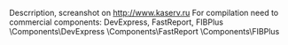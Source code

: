 Descrription, screanshot on http://www.kaserv.ru
For compilation need to commercial components: DevExpress, FastReport, FIBPlus
\Components\DevExpress
\Components\FastReport
\Components\FIBPlus